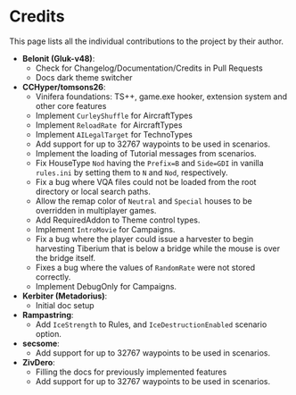 # Credits

This page lists all the individual contributions to the project by their author.

- **Belonit (Gluk-v48)**:
  - Check for Changelog/Documentation/Credits in Pull Requests
  - Docs dark theme switcher
- **CCHyper/tomsons26**:
  - Vinifera foundations: TS++, game.exe hooker, extension system and other core features
  - Implement `CurleyShuffle` for AircraftTypes
  - Implement `ReloadRate `for AircraftTypes
  - Implement `AILegalTarget` for TechnoTypes
  - Add support for up to 32767 waypoints to be used in scenarios.
  - Implement the loading of Tutorial messages from scenarios.
  - Fix HouseType `Nod` having the `Prefix=B` and `Side=GDI` in vanilla `rules.ini` by setting them to `N` and `Nod`, respectively.
  - Fix a bug where VQA files could not be loaded from the root directory or local search paths.
  - Allow the remap color of `Neutral` and `Special` houses to be overridden in multiplayer games.
  - Add RequiredAddon to Theme control types.
  - Implement `IntroMovie` for Campaigns.
  - Fix a bug where the player could issue a harvester to begin harvesting Tiberium that is below a bridge while the mouse is over the bridge itself.
  - Fixes a bug where the values of `RandomRate` were not stored correctly.
  - Implement DebugOnly for Campaigns.
- **Kerbiter (Metadorius)**:
  - Initial doc setup
- **Rampastring**:
  - Add `IceStrength` to Rules, and `IceDestructionEnabled` scenario option.
- **secsome**:
  - Add support for up to 32767 waypoints to be used in scenarios.
- **ZivDero**:
  - Filling the docs for previously implemented features
  - Add support for up to 32767 waypoints to be used in scenarios.
